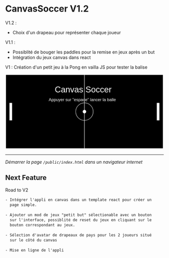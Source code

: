 # CanvasSoccer V1.2

V1.2 :
  - Choix d'un drapeau pour représenter chaque joueur

V1.1 : 
  - Possiblité de bouger les paddles pour la remise en jeux après un but 
  - Intégration du jeux canvas dans react

V1 : Création d'un petit jeu à la Pong en vailla JS pour tester la balise <canvas>

![screenshot du jeu](./readme_1.png)  

---
*Démarrer la page `/public/index.html` dans un navigateur internet*

## Next Feature

Road to V2

    - Intégrer l'appli en canvas dans un template react pour créer un 
      page simple.

    - Ajouter un mod de jeux "petit but" sélectionable avec un bouton
      sur l'interface, possiblité de reset du jeux en cliquant sur le
      bouton correspondant au jeux.
    
    - Sélection d'avatar de drapeaux de pays pour les 2 joueurs situé
      sur le côté du canvas

    - Mise en ligne de l'appli
